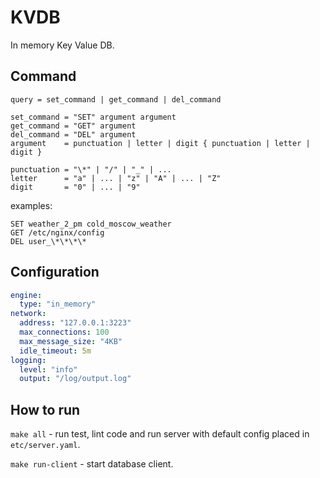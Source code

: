 # KVDB

In memory Key Value DB.

## Command
```
query = set_command | get_command | del_command

set_command = "SET" argument argument
get_command = "GET" argument
del_command = "DEL" argument
argument    = punctuation | letter | digit { punctuation | letter | digit }

punctuation = "\*" | "/" | "_" | ...
letter      = "a" | ... | "z" | "A" | ... | "Z"
digit       = "0" | ... | "9"
```

examples:
```
SET weather_2_pm cold_moscow_weather
GET /etc/nginx/config
DEL user_\*\*\*\*
```

## Configuration

```yaml
engine:
  type: "in_memory"
network:
  address: "127.0.0.1:3223"
  max_connections: 100
  max_message_size: "4KB"
  idle_timeout: 5m
logging:
  level: "info"
  output: "/log/output.log"
```

## How to run
`make all` - run test, lint code and run server with default config placed in `etc/server.yaml`.

`make run-client` - start database client.
